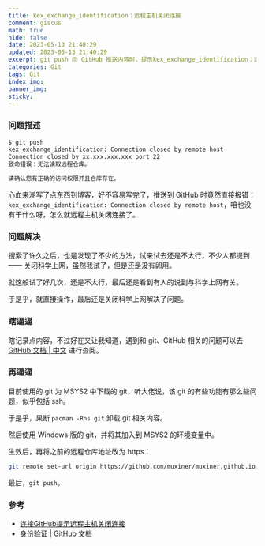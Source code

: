 ```yaml
---
title: kex_exchange_identification：远程主机关闭连接
comment: giscus
math: true
hide: false
date: 2023-05-13 21:40:29
updated: 2023-05-13 21:40:29
excerpt: git push 向 GitHub 推送内容时，提示kex_exchange_identification：远程主机关闭连接。
categories: Git
tags: Git
index_img:
banner_img:
sticky:
---
```


### 问题描述

```zsh
$ git push
kex_exchange_identification: Connection closed by remote host
Connection closed by xx.xxx.xxx.xxx port 22
致命错误：无法读取远程仓库。

请确认您有正确的访问权限并且仓库存在。
```

心血来潮写了点东西到博客，好不容易写完了，推送到 GitHub 时竟然直接报错：`kex_exchange_identification: Connection closed by remote host`，咱也没有干什么呀，怎么就远程主机关闭连接了。

### 问题解决

搜索了许久之后，也是发现了不少的方法，试来试去还是不太行，不少人都提到 —— 关闭科学上网，虽然我试了，但是还是没有卵用。

就这般试了好几次，还是不太行，最后还是看到有人的说到与科学上网有关。

于是乎，就直接操作，最后还是关闭科学上网解决了问题。

### 瞎逼逼

瞎记录点内容，不过好在又让我知道，遇到和 git、GitHub 相关的问题可以去 [GitHub 文档 | 中文](https://docs.github.com/zh) 进行查阅。

### 再逼逼

目前使用的 git 为 MSYS2 中下载的 git，听大佬说，该 git 的有些功能有那么些问题，似乎包括 ssh。

于是乎，果断 `pacman -Rns git` 卸载 git 相关内容。

然后使用 Windows 版的 git，并将其加入到 MSYS2 的环境变量中。

生效后，再将之前的远程仓库地址改为 https：

```zsh
git remote set-url origin https://github.com/muxiner/muxiner.github.io.git
```

最后，`git push`。

### 参考

+ [连接GitHub提示远程主机关闭连接](https://blog.csdn.net/qq_43431735/article/details/106031021)
+ [身份验证 | GitHub 文档](https://docs.github.com/zh/authentication)
